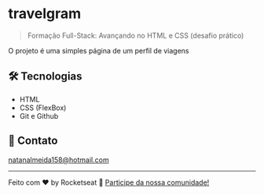 # travelgram

<!-- ![preview](./.github/preview.png) -->

> Formação Full-Stack: Avançando no HTML e CSS (desafio prático)

O projeto é uma simples página de um perfil de viagens


<!-- [🔗 Clique aqui para acessar](https://fel1324.github.io/LocalTuristico/) -->


## 🛠️ Tecnologias

- HTML
- CSS (FlexBox)
- Git e Github


## 💚 Contato

natanalmeida158@hotmail.com

---

Feito com ♥ by Rocketseat :wave: [Participe da nossa comunidade!](https://discord.gg/rocketseat)
